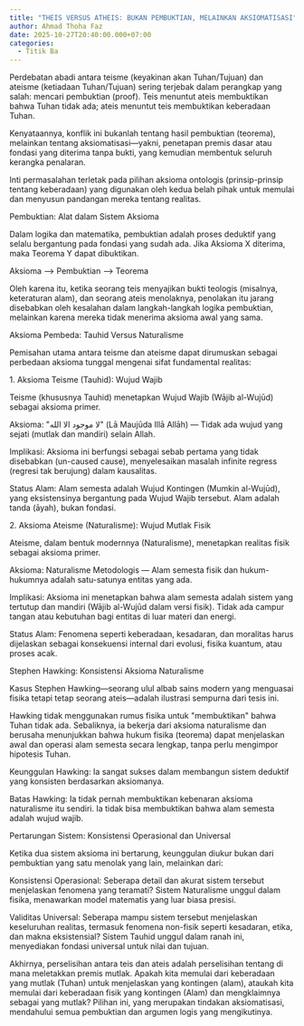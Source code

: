 ```yaml
---
title: "THEIS VERSUS ATHEIS: BUKAN PEMBUKTIAN, MELAINKAN AKSIOMATISASI"
author: Ahmad Thoha Faz
date: 2025-10-27T20:40:00.000+07:00
categories:
  - Titik Ba
---
```

Perdebatan abadi antara teisme (keyakinan akan Tuhan/Tujuan) dan ateisme (ketiadaan Tuhan/Tujuan) sering terjebak dalam perangkap yang salah: mencari pembuktian (proof). Teis menuntut ateis membuktikan bahwa Tuhan tidak ada; ateis menuntut teis membuktikan keberadaan Tuhan.

 Kenyataannya, konflik ini bukanlah tentang hasil pembuktian (teorema), melainkan tentang aksiomatisasi—yakni, penetapan premis dasar atau fondasi yang diterima tanpa bukti, yang kemudian membentuk seluruh kerangka penalaran.



​Inti permasalahan terletak pada pilihan aksioma ontologis (prinsip-prinsip tentang keberadaan) yang digunakan oleh kedua belah pihak untuk memulai dan menyusun pandangan mereka tentang realitas.



​Pembuktian: Alat dalam Sistem Aksioma

​Dalam logika dan matematika, pembuktian adalah proses deduktif yang selalu bergantung pada fondasi yang sudah ada. Jika Aksioma X diterima, maka Teorema Y dapat dibuktikan.

​Aksioma --> Pembuktian --> Teorema



​Oleh karena itu, ketika seorang teis menyajikan bukti teologis (misalnya, keteraturan alam), dan seorang ateis menolaknya, penolakan itu jarang disebabkan oleh kesalahan dalam langkah-langkah logika pembuktian, melainkan karena mereka tidak menerima aksioma awal yang sama.



​Aksioma Pembeda: Tauhid Versus Naturalisme



​Pemisahan utama antara teisme dan ateisme dapat dirumuskan sebagai perbedaan aksioma tunggal mengenai sifat fundamental realitas:



​1. Aksioma Teisme (Tauhid): Wujud Wajib

​Teisme (khususnya Tauhid) menetapkan Wujud Wajib (Wājib al-Wujūd) sebagai aksioma primer.



​Aksioma: "لا موجود الا الله" (Lā Maujūda Illā Allāh) — Tidak ada wujud yang sejati (mutlak dan mandiri) selain Allah.



​Implikasi: Aksioma ini berfungsi sebagai sebab pertama yang tidak disebabkan (un-caused cause), menyelesaikan masalah infinite regress (regresi tak berujung) dalam kausalitas.



​Status Alam: Alam semesta adalah Wujud Kontingen (Mumkin al-Wujūd), yang eksistensinya bergantung pada Wujud Wajib tersebut. Alam adalah tanda (āyah), bukan fondasi.



​2. Aksioma Ateisme (Naturalisme): Wujud Mutlak Fisik



​Ateisme, dalam bentuk modernnya (Naturalisme), menetapkan realitas fisik sebagai aksioma primer.



​Aksioma: Naturalisme Metodologis — Alam semesta fisik dan hukum-hukumnya adalah satu-satunya entitas yang ada.



​Implikasi: Aksioma ini menetapkan bahwa alam semesta adalah sistem yang tertutup dan mandiri (Wājib al-Wujūd dalam versi fisik). Tidak ada campur tangan atau kebutuhan bagi entitas di luar materi dan energi.



​Status Alam: Fenomena seperti keberadaan, kesadaran, dan moralitas harus dijelaskan sebagai konsekuensi internal dari evolusi, fisika kuantum, atau proses acak.



​Stephen Hawking: Konsistensi Aksioma Naturalisme 



​Kasus Stephen Hawking—seorang ulul albab sains modern yang menguasai fisika tetapi tetap seorang ateis—adalah ilustrasi sempurna dari tesis ini.



​Hawking tidak menggunakan rumus fisika untuk "membuktikan" bahwa Tuhan tidak ada. Sebaliknya, ia bekerja dari aksioma naturalisme dan berusaha menunjukkan bahwa hukum fisika (teorema) dapat menjelaskan awal dan operasi alam semesta secara lengkap, tanpa perlu mengimpor hipotesis Tuhan.



​Keunggulan Hawking: Ia sangat sukses dalam membangun sistem deduktif yang konsisten berdasarkan aksiomanya.



​Batas Hawking: Ia tidak pernah membuktikan kebenaran aksioma naturalisme itu sendiri. Ia tidak bisa membuktikan bahwa alam semesta adalah wujud wajib.



​Pertarungan Sistem: Konsistensi Operasional dan Universal



​Ketika dua sistem aksioma ini bertarung, keunggulan diukur bukan dari pembuktian yang satu menolak yang lain, melainkan dari:



​Konsistensi Operasional: Seberapa detail dan akurat sistem tersebut menjelaskan fenomena yang teramati? Sistem Naturalisme unggul dalam fisika, menawarkan model matematis yang luar biasa presisi.



​Validitas Universal: Seberapa mampu sistem tersebut menjelaskan keseluruhan realitas, termasuk fenomena non-fisik seperti kesadaran, etika, dan makna eksistensial? Sistem Tauhid unggul dalam ranah ini, menyediakan fondasi universal untuk nilai dan tujuan.



​Akhirnya, perselisihan antara teis dan ateis adalah perselisihan tentang di mana meletakkan premis mutlak. Apakah kita memulai dari keberadaan yang mutlak (Tuhan) untuk menjelaskan yang kontingen (alam), ataukah kita memulai dari keberadaan fisik yang kontingen (Alam) dan mengklaimnya sebagai yang mutlak? Pilihan ini, yang merupakan tindakan aksiomatisasi, mendahului semua pembuktian dan argumen logis yang mengikutinya.
